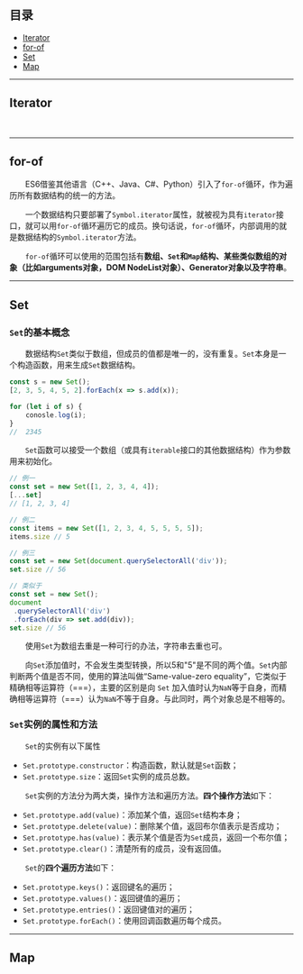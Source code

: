 ## 目录
- [Iterator](#Iterator)
- [for-of](#forof)
- [Set](#set)
- [Map](#map)
---
## <a id='Iterator'>Iterator</a>
&emsp;&emsp;

---
## <a id='forof'>for-of</a>

&emsp;&emsp;ES6借鉴其他语言（C++、Java、C#、Python）引入了`for-of`循环，作为遍历所有数据结构的统一的方法。

&emsp;&emsp;一个数据结构只要部署了`Symbol.iterator`属性，就被视为具有`iterator`接口，就可以用`for-of`循环遍历它的成员。换句话说，`for-of`循环，内部调用的就是数据结构的`Symbol.iterator`方法。

&emsp;&emsp;`for-of`循环可以使用的范围包括有**数组、`Set`和`Map`结构、某些类似数组的对象（比如arguments对象，DOM NodeList对象）、Generator对象以及字符串**。

---
## <a id='set'>**Set**</a>
### **`Set`的基本概念**
&emsp;&emsp;数据结构`Set`类似于数组，但成员的值都是唯一的，没有重复。`Set`本身是一个构造函数，用来生成`Set`数据结构。
```js
const s = new Set();
[2, 3, 5, 4, 5, 2].forEach(x => s.add(x));

for (let i of s) {
    conosle.log(i);
}
//  2345
```
&emsp;&emsp;`Set`函数可以接受一个数组（或具有`iterable`接口的其他数据结构）作为参数用来初始化。
```js
// 例一
const set = new Set([1, 2, 3, 4, 4]);
[...set]
// [1, 2, 3, 4]

// 例二
const items = new Set([1, 2, 3, 4, 5, 5, 5, 5]);
items.size // 5

// 例三
const set = new Set(document.querySelectorAll('div'));
set.size // 56

// 类似于
const set = new Set();
document
 .querySelectorAll('div')
 .forEach(div => set.add(div));
set.size // 56
```
&emsp;&emsp;使用`Set`为数组去重是一种可行的办法，字符串去重也可。

&emsp;&emsp;向`Set`添加值时，不会发生类型转换，所以5和"5"是不同的两个值。`Set`内部判断两个值是否不同，使用的算法叫做“Same-value-zero equality”，它类似于精确相等运算符（===），主要的区别是向 `Set` 加入值时认为`NaN`等于自身，而精确相等运算符（===）认为`NaN`不等于自身。与此同时，两个对象总是不相等的。

### **`Set`实例的属性和方法**

&emsp;&emsp;`Set`的实例有以下属性
- `Set.prototype.constructor`：构造函数，默认就是`Set`函数；
- `Set.prototype.size`：返回`Set`实例的成员总数。

&emsp;&emsp;`Set`实例的方法分为两大类，操作方法和遍历方法。**四个操作方法**如下：
- `Set.prototype.add(value)`：添加某个值，返回`Set`结构本身；
- `Set.prototype.delete(value)`：删除某个值，返回布尔值表示是否成功；
- `Set.prototype.has(value)`：表示某个值是否为`Set`成员，返回一个布尔值；
- `Set.prototype.clear()`：清楚所有的成员，没有返回值。

&emsp;&emsp;`Set`的**四个遍历方法**如下：
- `Set.prototype.keys()`：返回键名的遍历；
- `Set.prototype.values()`：返回键值的遍历；
- `Set.prototype.entries()`：返回键值对的遍历；
- `Set.prototype.forEach()`：使用回调函数遍历每个成员。 


---
## <a id='map'>**Map**</a>
